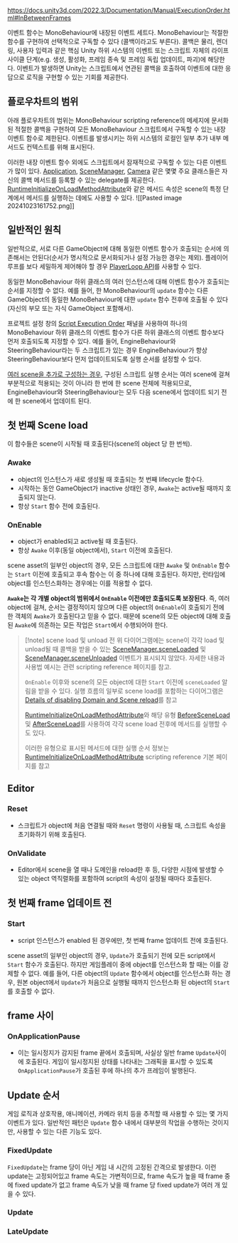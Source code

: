 https://docs.unity3d.com/2022.3/Documentation/Manual/ExecutionOrder.html#InBetweenFrames

이벤트 함수는 MonoBehaviour에 내장된 이벤트 세트다. MonoBehaviour는 적절한 함수를 구현하여 선택적으로 구독할 수 있다 (콜백이라고도 부른다).
콜백은 물리, 렌더링, 사용자 입력과 같은 핵심 Unity 하위 시스템의 이벤트 또는 스크립트 자체의 라이프사이클 단계(e.g. 생성, 활성화, 프레임 종속 및 프레임 독립 업데이트, 파괴)에 해당한다.
이벤트가 발생하면 Unity는 스크립트에서 연관된 콜백을 호출하여 이벤트에 대한 응답으로 로직을 구현할 수 있는 기회를 제공한다.

## 플로우차트의 범위
아래 플로우차트의 범위는 MonoBehaviour scripting reference의 메세지에 문서화 된 적절한 콜백을 구현하여 모든 MonoBehaviour 스크립트에서 구독할 수 있는 내장 이벤트 함수로 제한된다.
이벤트를 발생시키는 하위 시스템의 로컬인 일부 추가 내부 메서드도 컨텍스트를 위해 표시된다.

이러한 내장 이벤트 함수 외에도 스크립트에서 잠재적으로 구독할 수 있는 다른 이벤트가 많이 있다.
[Application](https://docs.unity3d.com/2022.3/Documentation/ScriptReference/Application.html), [SceneManager](https://docs.unity3d.com/2022.3/Documentation/ScriptReference/SceneManagement.SceneManager.html), [Camera](https://docs.unity3d.com/2022.3/Documentation/ScriptReference/Camera.html) 같은 몇몇 주요 클래스들은 자신의 콜백 메서드를 등록할 수 있는 delegate를 제공한다.
[RuntimeInitializeOnLoadMethodAttribute](https://docs.unity3d.com/2022.3/Documentation/ScriptReference/RuntimeInitializeOnLoadMethodAttribute.html)와 같은 메서드 속성은 scene의 특정 단계에서 메서드를 실행하는 데에도 사용할 수 있다.
![[Pasted image 20241023161752.png]]

## 일반적인 원칙

일반적으로, 서로 다른 GameObject에 대해 동일한 이벤트 함수가 호출되는 순서에 의존해서는 안된다(순서가 명시적으로 문서화되거나 설정 가능한 경우는 제외). 플레이어 루프를 보다 세밀하게 제어해야 할 경우 [PlayerLoop API](https://docs.unity3d.com/2022.3/Documentation/ScriptReference/LowLevel.PlayerLoop.html)를 사용할 수 있다.

동일한 MonoBehaviour 하위 클래스의 여러 인스턴스에 대해 이벤트 함수가 호출되는 순서를 지정할 수 없다. 예를 들어, 한 MonoBehaviour의 `update` 함수는 다른 GameObject의 동일한 MonoBehaviour에 대한 `update` 함수 전후에 호출될 수 있다(자신의 부모 또는 자식 GameObject 포함해서).

프로젝트 설정 창의 [Script Execution Order](https://docs.unity3d.com/2022.3/Documentation/Manual/class-MonoManager.html) 패널을 사용하여 하나의 MonoBehaviour 하위 클래스의 이벤트 함수가 다른 하위 클래스의 이벤트 함수보다 먼저 호출되도록 지정할 수 있다. 예를 들어, EngineBehaviour와 SteeringBehaviour라는 두 스크립트가 있는 경우 EngineBehaviour가 항상 SteeringBehaviour보다 먼저 업데이트되도록 실행 순서를 설정할 수 있다.

[여러 scene을 추가로 구성하는 경우](https://docs.unity3d.com/2022.3/Documentation/ScriptReference/SceneManagement.LoadSceneMode.Additive.html), 구성된 스크립트 실행 순서는 여러 scene에 걸쳐 부분적으로 적용되는 것이 아니라 한 번에 한 scene 전체에 적용되므로, EngineBehaviour와 SteeringBehaviour는 모두 다음 scene에서 업데이트 되기 전에 한 scene에서 업데이트 된다.

## 첫 번째 Scene load

이 함수들은 scene이 시작될 때 호출된다(scene의 object 당 한 번씩).
### Awake
- object의 인스턴스가 새로 생성될 때 호출되는 첫 번째 lifecycle 함수다.
- 시작하는 동안 GameObject가 inactive 상태인 경우, `Awake`는 active될 때까지 호출되지 않는다.
- 항상 `Start` 함수 전에 호출된다.
### OnEnable
- object가 enabled되고 active될 때 호출된다.
- 항상 `Awake` 이후(동일 object에서), `Start` 이전에 호출된다.

scene asset의 일부인 object의 경우, 모든 스크립트에 대한 `Awake` 및 `OnEnable` 함수는 `Start` 이전에 호출되고 후속 함수는 이 중 하나에 대해 호출된다. 하지만, 런타임에 object를 인스턴스화하는 경우에는 이를 적용할 수 없다.

**`Awake`는 각 개별 object의 범위에서 `OnEnable` 이전에만 호출되도록 보장된다**.
즉, 여러 object에 걸쳐, 순서는 결정적이지 않으며 다른 object의 `OnEnable`이 호출되기 전에 한 객체의 `Awake`가 호출된다고 믿을 수 없다. 때문에 scene의 모든 object에 대해 호출된 `Awake`에 의존하는 모든 작업은 `Start`에서 수행되어야 한다.

> [!note] scene load 및 unload 전
> 위 다이어그램에는 scene이 각각 load 및 unload될 때 콜백을 받을 수 있는 [SceneManager.sceneLoaded](https://docs.unity3d.com/2022.3/Documentation/ScriptReference/SceneManagement.SceneManager-sceneLoaded.html) 및 [SceneManager.sceneUnloaded](https://docs.unity3d.com/2022.3/Documentation/ScriptReference/SceneManagement.SceneManager-sceneUnloaded.html) 이벤트가 표시되지 않았다. 자세한 내용과 사용법 예시는 관련 scripting reference 페이지를 참고.
> 
> `OnEnable` 이후와 scene의 모든 object에 대한 `Start` 이전에 `sceneLoaded` 알림을 받을 수 있다. 실행 흐름의 일부로 scene load를 포함하는 다이어그램은 [Details of disabling Domain and Scene reload](https://docs.unity3d.com/2022.3/Documentation/Manual/ConfigurableEnterPlayModeDetails.html)를 참고
> 
> [RuntimeInitializeOnLoadMethodAttribute](https://docs.unity3d.com/2022.3/Documentation/ScriptReference/RuntimeInitializeOnLoadMethodAttribute.html)와 해당 유형 [BeforeSceneLoad](https://docs.unity3d.com/2022.3/Documentation/ScriptReference/RuntimeInitializeLoadType.BeforeSceneLoad.html) 및 [AfterSceneLoad](https://docs.unity3d.com/2022.3/Documentation/ScriptReference/RuntimeInitializeLoadType.AfterSceneLoad.html)를 사용하여 각각 scene load 전후에 메서드를 실행할 수도 있다.
> 
> 이러한 유형으로 표시된 메서드에 대한 실행 순서 정보는 [RuntimeInitializeOnLoadMethodAttribute](https://docs.unity3d.com/2022.3/Documentation/ScriptReference/RuntimeInitializeOnLoadMethodAttribute.html) scripting reference 기본 페이지를 참고

## Editor

### Reset
- 스크립트가 object에 처음 연결될 때와 `Reset` 명령이 사용될 때, 스크립트 속성을 초기화하기 위해 호출된다.
### OnValidate
- Editor에서 scene을 열 때나 도메인을 reload한 후 등, 다양한 시점에 발생할 수 있는 object 역직렬화를 포함하여 script의 속성이 설정될 때마다 호출된다.

## 첫 번째 frame 업데이트 전

### Start
- script 인스턴스가 enabled 된 경우에만, 첫 번째 frame 업데이트 전에 호출된다.

scene asset의 일부인 object의 경우, `Update`가 호출되기 전에 모든 script에서 `Start` 함수가 호출된다. 하지만 게임플레이 중에 object를 인스턴스화 할 때는 이를 강제할 수 없다.
예를 들어, 다른 object의 `Update` 함수에서 object를 인스턴스화 하는 경우, 원본 object에서 `Update`가 처음으로 실행될 때까지 인스턴스화 된 object의 `Start`를 호출할 수 없다.

## frame 사이

### OnApplicationPause
- 이는 일시정지가 감지된 frame 끝에서 호출되며, 사실상 일반 frame `Update`사이에 호출된다. 게임이 일시정지된 상태를 나타내는 그래픽을 표시할 수 있도록 `OnApplicationPause`가 호출된 후에 하나의 추가 프레임이 발행된다.

## Update 순서

게임 로직과 상호작용, 애니메이션, 카메라 위치 등을 추적할 때 사용할 수 있는 몇 가지 이벤트가 있다. 일반적인 패턴은 `Update` 함수 내에서 대부분의 작업을 수행하는 것이지만, 사용할 수 있는 다른 기능도 있다.
### FixedUpdate
`FixedUpdate`는 frame 당이 아닌 게임 내 시간의 고정된 간격으로 발생한다. 이런 update는 고정되어있고 frame 속도는 가변적이므로, frame 속도가 높을 때 frame 중에 fixed update가 없고 frame 속도가 낮을 때 frame 당 fixed update가 여러 개 있을 수 있다.
### Update
### LateUpdate
